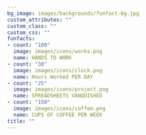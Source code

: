 ```yaml
---
bg_image: images/backgrounds/funfact-bg.jpg
custom_attributes: ""
custom_class: ""
custom_css: ""
funfacts:
- count: "100"
  image: images/icons/works.png
  name: HANDS TO WORK
- count: "30"
  image: images/icons/clock.png
  name: Hours Worked PER DAY
- count: "25"
  image: images/icons/project.png
  name: SPREADSHEETS VANQUISHED
- count: "150"
  image: images/icons/coffee.png
  name: CUPS OF COFFEE PER WEEK
title: ""
---
```

